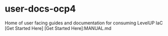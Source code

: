 # user-docs-ocp4
Home of user facing guides and documentation for consuming LevelUP IaC 
[Get Started Here]
[Get Started Here]:MANUAL.md
